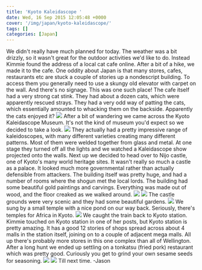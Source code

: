 ```yaml
---
title: 'Kyoto Kaleidascope '
date: Wed, 16 Sep 2015 12:05:48 +0000
cover: '/img/japan/kyoto-kaleidascope/'
tags: []
categories: [Japan]
---
```


We didn't really have much planned for today. The weather was a bit drizzly, so it wasn't great for the outdoor activities we'd like to do. Instead Kimmie found the address of a local cat cafe online. After a bit of a hike, we made it to the cafe. One oddity about Japan is that many stores, cafes, restaurants etc are stuck a couple of stories up a nondescript building. To access them you generally need to use a skungy old elevator with carpet on the wall. And there's no signage. This was one such place! The cafe itself had a very strong cat stink. They had about a dozen cats, which were apparently rescued strays. They had a very odd way of patting the cats, which essentially amounted to whacking them on the backside. Apparently the cats enjoyed it? [![](https://jovialdragon.files.wordpress.com/2015/09/img_1235.jpg)](https://jovialdragon.files.wordpress.com/2015/09/img_1235.jpg) After a bit of wandering we came across the Kyoto Kaleidascope Museum. It's not the kind of museum you'd expect so we decided to take a look. [![](https://jovialdragon.files.wordpress.com/2015/09/img_1236.jpg)](https://jovialdragon.files.wordpress.com/2015/09/img_1236.jpg) They actually had a pretty impressive range of kaleidoscopes, with many different varieties creating many different patterns. Most of them were welded together from glass and metal. At one stage they turned off all the lights and we watched a Kaleidascope show projected onto the walls. Next up we decided to head over to Nijo castle, one of Kyoto's many world heritage sites. It wasn't really so much a castle as a palace. It looked much more governmental rather than actually defensible from attackers. The building itself was pretty huge, and had a number of rooms where the shogun met the local lords. The building had some beautiful gold paintings and carvings. Everything was made out of wood, and the floor creaked as we walked around. [![](https://jovialdragon.files.wordpress.com/2015/09/img_1238.jpg)](https://jovialdragon.files.wordpress.com/2015/09/img_1238.jpg) [![](https://jovialdragon.files.wordpress.com/2015/09/img_1237.jpg)](https://jovialdragon.files.wordpress.com/2015/09/img_1237.jpg) The castle grounds were very scenic and they had some beautiful gardens. [![](https://jovialdragon.files.wordpress.com/2015/09/img_1239.jpg)](https://jovialdragon.files.wordpress.com/2015/09/img_1239.jpg) We sung by a small temple with a nice pond on our way back. Seriously, there's temples for Africa in Kyoto. [![](https://jovialdragon.files.wordpress.com/2015/09/img_1240.jpg)](https://jovialdragon.files.wordpress.com/2015/09/img_1240.jpg) We caught the train back to Kyoto station. Kimmie touched on Kyoto station in one of her posts, but Kyoto station is pretty amazing. It has a good 12 stories of shops spread across about 4 malls in the station itself, joining on to a couple of adjacent mega malls. All up there's probably more stores in this one complex than all of Wellington. After a long hunt we ended up settling on a tonkatsu (fried pork) restaurant which was pretty good. Curiously you get to grind your own sesame seeds for seasoning. [![](https://jovialdragon.files.wordpress.com/2015/09/img_1242.jpg)](https://jovialdragon.files.wordpress.com/2015/09/img_1242.jpg) [![](https://jovialdragon.files.wordpress.com/2015/09/img_1243.jpg)](https://jovialdragon.files.wordpress.com/2015/09/img_1243.jpg) Till next time. -Jason
